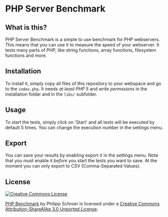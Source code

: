 PHP Server Benchmark
=====================

## What is this?

PHP Server Benchmark is a simple to use benchmark for PHP webservers.
This means that you can use it to measure the speed of your webserver.
It tests many parts of PHP, like string functions, array functions, filesystem functions and more.

## Installation

To install it, simply copy all files of this repository to your webspace and go to the `index.php`.
It needs *at least PHP 5* and *write permssions* in the installation folder and in the `libs/` subfolder.

## Usage

To start the tests, simply click on 'Start' and all tests will be executed by default 5 times.
You can change the execution number in the settings menu.

## Export

You can save your results by enabling export it in the settings menu.
Note that you must enable it *before* you start the tests you want to save.
At the moment you can only export to CSV (Comma-Separated Values).

## License
<a rel="license" href="http://creativecommons.org/licenses/by-sa/3.0/"><img alt="Creative Commons License" style="border-width:0" src="http://i.creativecommons.org/l/by-sa/3.0/88x31.png" /></a>

<span xmlns:dct="http://purl.org/dc/terms/" property="dct:title"><a href="https://github.com/Philipp15b/PHP-Benchmark">PHP Benchmark</a></span> by <span xmlns:cc="http://creativecommons.org/ns#" property="cc:attributionName">Philipp Schroer</span> is licensed under a <a rel="license" href="http://creativecommons.org/licenses/by-sa/3.0/">Creative Commons Attribution-ShareAlike 3.0 Unported License</a>.
